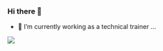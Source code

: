 ### Hi there 👋

- 🔭 I’m currently working as a technical trainer ...

<img src="{https://img.shields.io/badge/CSS3-1572B6?style=for-the-badge&logo=css3&logoColor=white}" />



<!--
**Josoriop9/Josoriop9** is a ✨ _special_ ✨ repository because its `README.md` (this file) appears on your GitHub profile.

Here are some ideas to get you started:


- 🌱 I’m currently learning ...
- 👯 I’m looking to collaborate on ...
- 🤔 I’m looking for help with ...
- 💬 Ask me about ...
- 📫 How to reach me: ...
- 😄 Pronouns: ...
- ⚡ Fun fact: ...
-->
